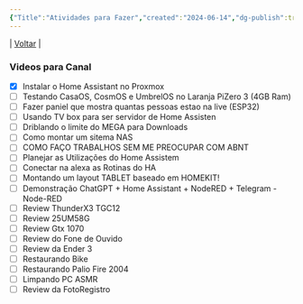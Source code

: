 ```yaml
---
{"Title":"Atividades para Fazer","created":"2024-06-14","dg-publish":true,"tags":["pessoal/quaseumdev"],"permalink":"/1.Minha Vida/QuaseUmDev/","dgPassFrontmatter":true}
---
```


| [Voltar](index) |
### Videos para Canal
- [x] Instalar o Home Assistant no Proxmox
- [ ] Testando CasaOS, CosmOS e UmbrelOS no Laranja PiZero 3 (4GB Ram)
- [ ] Fazer paniel que mostra quantas pessoas estao na live (ESP32)
- [ ] Usando TV box para ser servidor de Home Assisten
- [ ] Driblando o limite do MEGA para Downloads
- [ ] Como montar um sitema NAS
- [ ] COMO FAÇO TRABALHOS SEM ME PREOCUPAR COM ABNT
- [ ] Planejar as Utilizações do Home Assistem
- [ ] Conectar na alexa as Rotinas do HA
- [ ] Montando um layout TABLET baseado em HOMEKIT!
- [ ] Demonstração ChatGPT + Home Assistant + NodeRED + Telegram - Node-RED
- [ ] Review ThunderX3 TGC12
- [ ] Review 25UM58G
- [ ] Review Gtx 1070
- [ ] Review do Fone de Ouvido
- [ ] Review da Ender 3
- [ ] Restaurando Bike
- [ ] Restaurando Palio Fire 2004
- [ ] Limpando PC ASMR
- [ ] Review da FotoRegistro
